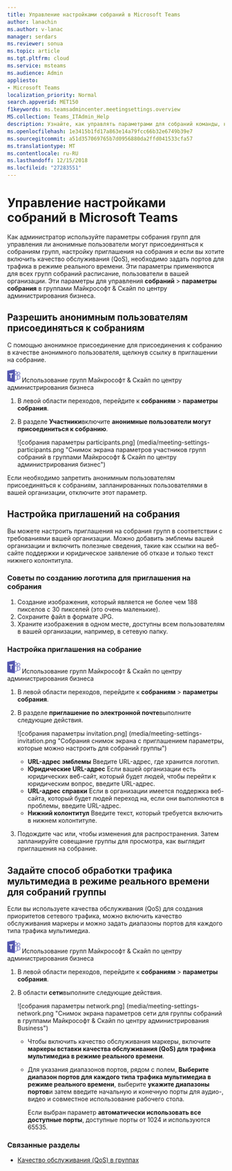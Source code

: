 ```yaml
---
title: Управление настройками собраний в Microsoft Teams
author: lanachin
ms.author: v-lanac
manager: serdars
ms.reviewer: sonua
ms.topic: article
ms.tgt.pltfrm: cloud
ms.service: msteams
ms.audience: Admin
appliesto:
- Microsoft Teams
localization_priority: Normal
search.appverid: MET150
f1keywords: ms.teamsadmincenter.meetingsettings.overview
MS.collection: Teams_ITAdmin_Help
description: Узнайте, как управлять параметрами для собраний команды, которые пользователи планировать в вашей организации.
ms.openlocfilehash: 1e3415b1fd17a863e14a79fcc66b32e6749b39e7
ms.sourcegitcommit: a51d357069765b7d0956880da2ffd041533cfa57
ms.translationtype: MT
ms.contentlocale: ru-RU
ms.lasthandoff: 12/15/2018
ms.locfileid: "27283551"
---
```

# <a name="manage-meeting-settings-in-microsoft-teams"></a>Управление настройками собраний в Microsoft Teams

Как администратор используйте параметры собрания групп для управления ли анонимные пользователи могут присоединяться к собраниям групп, настройку приглашения на собрания и если вы хотите включить качество обслуживания (QoS), необходимо задать портов для трафика в режиме реального времени. Эти параметры применяются для всех групп собраний расписание, пользователи в вашей организации. Эти параметры для управления **собраний** > **параметры собрания** в группами Майкрософт & Скайп по центру администрирования бизнеса. 

## <a name="allow-anonymous-users-to-join-meetings"></a>Разрешить анонимным пользователям присоединяться к собраниям

С помощью анонимное присоединение для присоединения к собранию в качестве анонимного пользователя, щелкнув ссылку в приглашении на собрание. 

![команды логотип 30x30.png](media/teams-logo-30x30.png) Использование групп Майкрософт & Скайп по центру администрирования бизнеса
1. В левой области переходов, перейдите к **собраниям** > **параметры собрания**. 
2. В разделе **Участники**включите **анонимные пользователи могут присоединиться к собранию**. 

    ![собрания параметры participants.png] (media/meeting-settings-participants.png "Снимок экрана параметров участников групп собраний в группами Майкрософт & Скайп по центру администрирования бизнес")

Если необходимо запретить анонимным пользователям присоединяться к собраниям, запланированных пользователями в вашей организации, отключите этот параметр. 
## <a name="customize-meeting-invitations"></a>Настройка приглашений на собрания

Вы можете настроить приглашения на собрания групп в соответствии с требованиями вашей организации. Можно добавить эмблемы вашей организации и включить полезные сведения, такие как ссылки на веб-сайте поддержки и юридическое заявление об отказе и только текст нижнего колонтитула. 

### <a name="tips-for-creating-a-logo-for-meeting-invitations"></a>Советы по созданию логотипа для приглашения на собрания  

1. Создание изображения, который является не более чем 188 пикселов с 30 пикселей (это очень маленькие). 
2. Сохраните файл в формате JPG. 
3. Храните изображения в одном месте, доступны всем пользователям в вашей организации, например, в сетевую папку. 

### <a name="customize-your-meeting-invitations"></a>Настройка приглашения на собрание

![команды логотип 30x30.png](media/teams-logo-30x30.png) Использование групп Майкрософт & Скайп по центру администрирования бизнеса

1. В левой области переходов, перейдите к **собраниям** > **параметры собрания**.
2. В разделе **приглашение по электронной почте**выполните следующие действия. 

    ![собрания параметры invitation.png] (media/meeting-settings-invitation.png "Собрания снимок экрана с приглашением параметры, которые можно настроить для собраний группы") 

    - **URL-адрес эмблемы** Введите URL-адрес, где хранится логотип. 
    - **Юридические URL-адрес** Если вашей организации есть юридических веб-сайт, который будет людей, чтобы перейти к юридическим вопрос, введите URL-адрес. 
    - **URL-адрес справки** Если в организации имеется поддержка веб-сайта, который будет людей переход на, если они выполняются в проблемы, введите URL-адрес.
    - **Нижний колонтитул** Введите текст, который требуется включить в нижнем колонтитуле. 
3. Подождите час или, чтобы изменения для распространения. Затем запланируйте совещание группы для просмотра, как выглядит приглашения на собрание.  

## <a name="set-how-you-want-to-handle-real-time-media-traffic-for-teams-meetings"></a>Задайте способ обработки трафика мультимедиа в режиме реального времени для собраний группы
Если вы используете качества обслуживания (QoS) для создания приоритетов сетевого трафика, можно включить качество обслуживания маркеры и можно задать диапазоны портов для каждого типа трафика мультимедиа. 

 ![команды логотип 30x30.png](media/teams-logo-30x30.png) Использование групп Майкрософт & Скайп по центру администрирования бизнеса

1. В левой области переходов, перейдите к **собраниям** > **параметры собрания**. 
2. В области **сети**выполните следующие действия.

    ![собрания параметры network.png] (media/meeting-settings-network.png "Снимок экрана параметров сети для группы собраний в группами Майкрософт & Скайп по центру администрирования Business")

    - Чтобы включить качество обслуживания маркеры, включите **маркеры вставки качества обслуживания (QoS) для трафика мультимедиа в режиме реального времени**.
    - Для указания диапазонов портов, рядом с полем, **Выберите диапазон портов для каждого типа трафика мультимедиа в режиме реального времени**, выберите **укажите диапазоны портов**и затем введите начальную и конечную порты для аудио-, видео и совместное использование рабочего стола. 
    
        Если выбран параметр **автоматически использовать все доступные порты**, доступные порты от 1024 и используются 65535. 

 ### <a name="related-topics"></a>Связанные разделы
- [Качество обслуживания (QoS) в группах](qos-in-teams.md)

